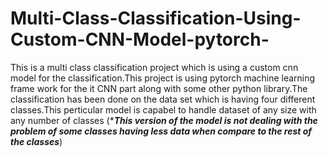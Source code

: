 # Multi-Class-Classification-Using-Custom-CNN-Model-pytorch-
This is a multi class classification project which is using a custom cnn model for the classification.This project is using pytorch machine learning frame work for the it CNN part along with some other python library.The classification has been done on the data set which is having four different classes.This perticular model is capabel to handle dataset of any size with any number of classes (****This version of the model is not dealing with the problem of some classes having less data when compare to the rest of the classes***)  
